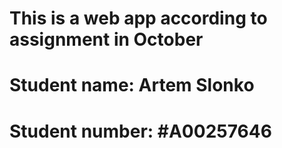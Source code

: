 # This is a web app according to assignment in October
# Student name: Artem Slonko
# Student number: #A00257646 
